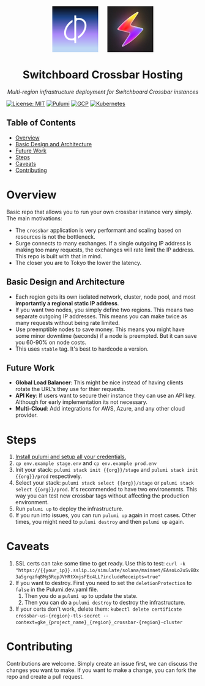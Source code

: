 <div align="center">
  <img src="assets/images/p0-icon.jpg" alt="P0 Logo" width="120" style="margin-right: 20px;"/>
  <img src="assets/images/switchboard.jpg" alt="Switchboard Logo" width="120"/>
  <h1>Switchboard Crossbar Hosting</h1>
  <p><em>Multi-region infrastructure deployment for Switchboard Crossbar instances</em></p>
</div>

[![License: MIT](https://img.shields.io/badge/License-MIT-yellow.svg)](https://opensource.org/licenses/MIT)
[![Pulumi](https://img.shields.io/badge/Infrastructure-Pulumi-blue)](https://www.pulumi.com/)
[![GCP](https://img.shields.io/badge/Cloud-Google%20Cloud-orange)](https://cloud.google.com/)
[![Kubernetes](https://img.shields.io/badge/Orchestration-Kubernetes-blue)](https://kubernetes.io/)

## Table of Contents
- [Overview](#overview)
- [Basic Design and Architecture](#basic-design-and-architecture)
- [Future Work](#future-work)
- [Steps](#steps)
- [Caveats](#caveats)
- [Contributing](#contributing)

# Overview

Basic repo that allows you to run your own crossbar instance very simply. The main motivations:

- The `crossbar` application is very performant and scaling based on resources is not the bottleneck.
- Surge connects to many exchanges. If a single outgoing IP address is making too many requests, the exchanges will rate limit the IP address. This repo is built with that in mind. 
- The closer you are to Tokyo the lower the latency.

## Basic Design and Architecture

- Each region gets its own isolated network, cluster, node pool, and most **importantly a regional static IP address**.
- If you want two nodes, you simply define two regions. This means two separate outgoing IP addresses. This means you can make twice as many requests without being rate limited.
- Use preemptible nodes to save money. This means you might have some minor downtime (seconds) if a node is preempted. But it can save you 60-90% on node costs.
- This uses `stable` tag. It's best to hardcode a version.

## Future Work

- **Global Load Balancer**:  This might be nice instead of having clients rotate the URL's they use for thier requests.
- **API Key**: If users want to secure their instance they can use an API key. Although for early implementation its not necessary.
- **Multi-Cloud**: Add integrations for AWS, Azure, and any other cloud provider.


# Steps


1. [Install pulumi and setup all your credentials.](https://www.pulumi.com/docs/iac/get-started/gcp/begin/)
2. `cp env.example stage.env` and `cp env.example prod.env`
3. Init your stack: `pulumi stack init {{org}}/stage` and `pulumi stack init {{org}}/prod` respectively.
3. Select your stack: `pulumi stack select {{org}}/stage` or `pulumi stack select {{org}}/prod`. It's recommended to have two environemnts. This way you can test new crossbar tags without affecting the production environment.
3. Run `pulumi up` to deploy the infrastructure.
4. If you run into issues, you can run `pulumi up` again in most cases. Other times, you might need to `pulumi destroy` and then `pulumi up` again.

# Caveats

1. SSL certs can take some time to get ready. Use this to test: `curl -k "https://{{your_ip}}.sslip.io/simulate/solana/mainnet/EAsoLo2uSvBDx3a5grqzfqBMg5RqpJVHRtXmjsFEc4LL?includeReceipts=true"`
2. If you want to destroy. First you need to set the `deletionProtection` to `false` in the Pulumi.dev.yaml file.
    1. Then you do a `pulumi up` to update the state.
    2. Then you can do a `pulumi destroy` to destroy the infrastructure.
3. If your certs don't work, delete them: `kubectl delete certificate crossbar-us-{region}-tls-secret --context=gke_{project_name}_{region}_crossbar-{region}-cluster`

# Contributing

Contributions are welcome. Simply create an issue first, we can discuss the changes you want to make. If you want to make a change, you can fork the repo and create a pull request.